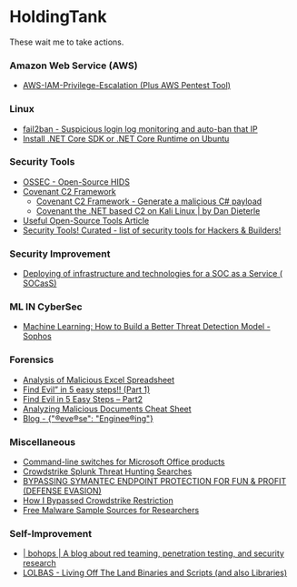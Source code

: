 # HoldingTank
These wait me to take actions.

<h3>Amazon Web Service (AWS)</h3>
<ul>
  <li><a href="https://rhinosecuritylabs.com/aws/aws-privilege-escalation-methods-mitigation/">AWS-IAM-Privilege-Escalation (Plus AWS Pentest Tool)</a></li>

</ul>

<h3> Linux </h3>
<ul>
  <li><a href="https://www.fail2ban.org/wiki/index.php/Main_Page">fail2ban - Suspicious login log monitoring and auto-ban that IP</a></li>
  <li><a href="https://docs.microsoft.com/en-us/dotnet/core/install/linux-ubuntu">Install .NET Core SDK or .NET Core Runtime on Ubuntu</a></li>
</ul>

<h3> Security Tools </h3>
<ul>
  <li><a href="https://www.ossec.net/">OSSEC - Open-Source HIDS</a></li>
  <li><a href="https://fatrodzianko.com/2019/08/14/getting-started-with-covenant-c2/">Covenant C2 Framework</a>
    <ul>
      <li><a href="https://github.com/cobbr/Covenant">Covenant C2 Framework - Generate a malicious C# payload</a></li>
      <li><a href="https://hakin9.org/covenant-the-net-based-c2-on-kali-linux/">Covenant the .NET based C2 on Kali Linux | by Dan Dieterle</a></li>
   </ul></li>
  <li><a href="https://posts.specterops.io/gathering-open-source-intelligence-bee58de48e05">Useful Open-Source Tools Article</a></li>
  <li><a href="https://tools.tldr.run/?fbclid=IwAR32LTjTBMz_Sm1h5HhHJpvoPWlbxugrD-xu-a3dFx2RIh1WQbxNOCUiTeQ">Security Tools!
Curated - list of security tools for Hackers & Builders!</a></li>
</ul>

<h3> Security Improvement </h3>
<ul>
  <li><a href="https://medium.com/@ibrahim.ayadhi/deploying-of-infrastructure-and-technologies-for-a-soc-as-a-service-socass-8e1bbb885149">Deploying of infrastructure and technologies for a SOC as a Service ( SOCasS)</a></li>
</ul>

<h3> ML IN CyberSec </h3>
<ul>
  <li><a href="https://www.sophos.com/en-us/medialibrary/PDFs/technical-papers/machine-learning-how-to-build-a-better-threat-detection-model.pdf">Machine Learning: How to Build a Better Threat Detection Model - Sophos</a></li>
</ul>

<h3> Forensics </h3>
<ul>
  <li><a href="https://eforensicsmag.com/analysis-of-malicious-excel-spreadsheet-by-monnappa-k-a/">Analysis of Malicious Excel Spreadsheet</a></li>
  <li><a href="https://dfirtnt.wordpress.com/2020/03/03/find-evil-in-5-easy-steps-part-1/">Find Evil” in 5 easy steps!! (Part 1)</a></li>
  <li><a href="https://dfirtnt.wordpress.com/2020/06/09/find-evil-in-5-easy-steps-part2/">Find Evil in 5 Easy Steps – Part2</a></li>
  <li><a href="https://zeltser.com/analyzing-malicious-documents/">Analyzing Malicious Documents Cheat Sheet</a></li>
  <li><a href="https://tccontre.blogspot.com/">Blog - {"®eve®se": "Enginee®ing"}</a></li>
</ul>

<h3> Miscellaneous </h3>
<ul>
  <li><a href="https://support.office.com/en-us/article/command-line-switches-for-microsoft-office-products-079164cd-4ef5-4178-b235-441737deb3a6#ID0EAABAAA=Excel">Command-line switches for Microsoft Office products</a></li>
  <li><a href="https://docs.google.com/spreadsheets/d/1RTcZsRbDsjxwmKpe3FIvSKUjBk5pR2Dlzj71QTnxAK0/edit#gid=0">Crowdstrike Splunk Threat Hunting Searches</a></li>
  <li><a href="https://cognosec.com/bypassing-symantec-endpoint-protection-for-fun-profit-defense-evasion/">BYPASSING SYMANTEC ENDPOINT PROTECTION FOR FUN & PROFIT (DEFENSE EVASION)</a></li>
  <li><a href="https://medium.com/@viveik.chauhan/how-i-bypass-crowdstrike-restriction-1bc558abd464">How I Bypassed Crowdstrike Restriction</a></li>
  <li><a href="https://zeltser.com/malware-sample-sources/">Free Malware Sample Sources for Researchers</a></li>
</ul>

<h3> Self-Improvement </h3>
<ul>
  <li><a href="https://bohops.com/">| bohops | A blog about red teaming, penetration testing, and security research</a></li>
  <li><a href="https://lolbas-project.github.io/">LOLBAS - Living Off The Land Binaries and Scripts (and also Libraries)</a></li>
</ul>
